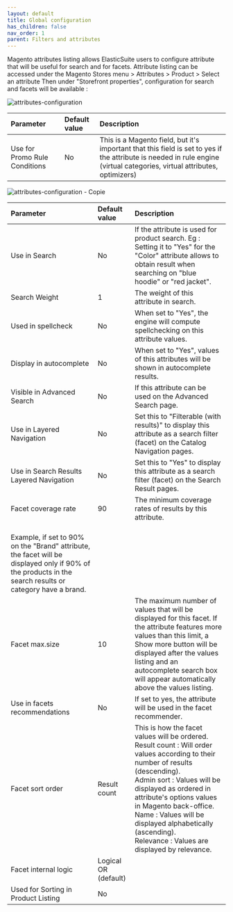 ```yaml
---
layout: default
title: Global configuration
has_children: false
nav_order: 1
parent: Filters and attributes
---
```


Magento attributes listing allows ElasticSuite users to configure attribute that will be useful for search and for facets.
Attribute listing can be accessed under the Magento Stores menu > Attributes > Product > Select an attribute
Then under "Storefront properties", configuration for search and facets will be available :

![attributes-configuration](https://user-images.githubusercontent.com/98949123/155306029-8089ce20-01b4-4cdf-87b6-232c6e57ca11.png)

| Parameter    | Default value | Description |
|:-------------|:------------------|:------|
|Use for Promo Rule Conditions|No|This is a Magento field, but it's important that this field is set to yes if the attribute is needed in rule engine (virtual categories, virtual attributes, optimizers)|

![attributes-configuration - Copie](https://user-images.githubusercontent.com/98949123/155306388-b798723d-48b1-4723-b4e6-f019c76f715b.png)

| Parameter    | Default value | Description |
|:-------------|:------------------|:------|
|Use in Search|No|	If the attribute is used for product search. Eg : Setting it to "Yes" for the "Color" attribute allows to obtain result when searching on "blue hoodie" or "red jacket".|
|Search Weight|1|The weight of this attribute in search.|
|Used in spellcheck|No|When set to "Yes", the engine will compute spellchecking on this attribute values.|
|Display in autocomplete|No|When set to "Yes", values of this attributes will be shown in autocomplete results.|
|Visible in Advanced Search|No|If this attribute can be used on the Advanced Search page.|
|Use in Layered Navigation|No|Set this to "Filterable (with results)" to display this attribute as a search filter (facet) on the Catalog Navigation pages.|
|Use in Search Results Layered Navigation|No|Set this to "Yes" to display this attribute as a search filter (facet) on the Search Result pages.|
|Facet coverage rate|90|The minimum coverage rates of results by this attribute.
<br/> Example, if set to 90% on the "Brand" attribute, the facet will be displayed only if 90% of the products in the search results or category have a brand.|
|Facet max.size|10|The maximum number of values that will be displayed for this facet. If the attribute features more values than this limit, a Show more button will be displayed after the values listing and an autocomplete search box will appear automatically above the values listing.|
|Use in facets recommendations|No|If set to yes, the attribute will be used in the facet recommender.|
|Facet sort order|Result count|This is how the facet values will be ordered. <br/> Result count : Will order values according to their number of results (descending). <br/>Admin sort : Values will be displayed as ordered in attribute's options values in Magento back-office. <br/>Name : Values will be displayed alphabetically (ascending). <br/>Relevance : Values are displayed by relevance.|
|Facet internal logic|Logical OR (default)||
|Used for Sorting in Product Listing|No||
